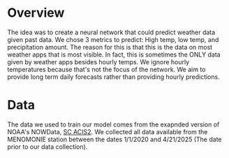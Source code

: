 # Overview
The idea was to create a neural network that could predict weather data given past data. We chose 3 metrics to predict: High temp, low temp, and precipitation amount. The reason for this is that this is the data on most weather apps that is most visible. In fact, this is sometimes the ONLY data given by weather apps besides hourly temps. We ignore hourly temperatures because that's not the focus of the network. We aim to provide long term daily forecasts rather than providing hourly predictions.
# Data
The data we used to train our model comes from the exapnded version of NOAA's NOWData, [SC ACIS2](https://scacis.rcc-acis.org/
). We collected all data available from the MENOMONIE station between the dates 1/1/2020 and 4/21/2025 (The date prior to our data collection).
